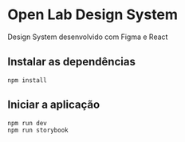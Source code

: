 # Open Lab Design System
Design System desenvolvido com Figma e React

## Instalar as dependências

```
npm install
```

## Iniciar a aplicação

```
npm run dev
npm run storybook
```